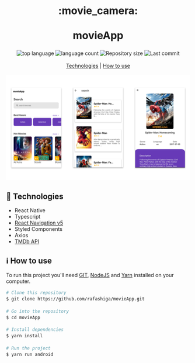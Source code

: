 <h1 align="center">
  :movie_camera:
  <br>
  <br>
  movieApp
</h1>

<h3 align="center">
<strong></strong>
</h3>

<p align="center">

  <img alt="top language" src="https://img.shields.io/github/languages/top/rafashiga/movieApp?style=flat-square">
  <img alt="language count" src="https://img.shields.io/github/languages/count/rafashiga/movieApp?style=flat-square">
  <img alt="Repository size" src="https://img.shields.io/github/repo-size/rafashiga/movieApp?style=flat-square">
  <img alt="Last commit" src="https://img.shields.io/github/last-commit/rafashiga/movieApp?style=flat-square">
  <br>
  <br>
  <a href="#space_invader-technologies">Technologies</a> |
  <a href="#information_source-how-to-use">How to use</a>
  <br>
  <br>
  <img src="./src/assets/app.png">
  <br>
</p>

## :space_invader: Technologies

- React Native
- Typescript
- [React Navigation v5](https://reactnavigation.org/docs/getting-started/)
- Styled Components
- Axios
- [TMDb API](https://www.themoviedb.org/)

## :information_source: How to use

To run this project you'll need [GIT](https://git-scm.com/), [NodeJS](https://nodejs.org/en/) and [Yarn](https://yarnpkg.com/) installed on your computer.

```bash
# Clone this repository
$ git clone https://github.com/rafashiga/movieApp.git

# Go into the repository
$ cd movieApp

# Install dependencies
$ yarn install

# Run the project
$ yarn run android
```
